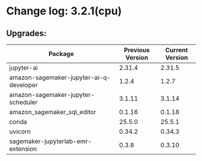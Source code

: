 # Change log: 3.2.1(cpu)

## Upgrades: 

Package | Previous Version | Current Version
---|---|---
jupyter-ai|2.31.4|2.31.5
amazon-sagemaker-jupyter-ai-q-developer|1.2.4|1.2.7
amazon-sagemaker-jupyter-scheduler|3.1.11|3.1.14
amazon_sagemaker_sql_editor|0.1.16|0.1.18
conda|25.5.0|25.5.1
uvicorn|0.34.2|0.34.3
sagemaker-jupyterlab-emr-extension|0.3.8|0.3.10
